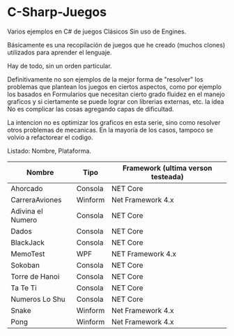 # C-Sharp-Juegos
 Varios ejemplos en C# de juegos Clásicos Sin uso de Engines.

 Básicamente es una recopilación de juegos que he creado (muchos clones) utilizados para
 aprender el lenguaje.

Hay de todo, sin un orden particular. 

Definitivamente no son ejemplos de la mejor forma de "resolver" los problemas que plantean los juegos en ciertos aspectos, como por ejemplo los basados en Formularios que necesitan cierto grado fluidez en el manejo graficos y si ciertamente se puede lograr con librerias externas, etc. la idea No es complicar las cosas agregando capas de dificultad.

La intencion no es optimizar los graficos en esta serie, sino como resolver otros problemas de mecanicas.
En la mayoría de los casos, tampoco se volvio a refactorear el codigo.

Listado:
Nombre, Plataforma.

Nombre            | Tipo         | Framework (ultima verson testeada)
----------------- | ------------ | -------------------
Ahorcado          | Consola      | NET Core
CarreraAviones    | Winform      | Net Framework 4.x
Adivina el Numero | Consola      | NET Core
Dados             | Consola      | NET Core
BlackJack         | Consola      | NET Core
MemoTest          | WPF          | NET Framework 4.x
Sokoban           | Consola      | NET Core
Torre de Hanoi    | Consola      | NET Core
Ta Te Ti          | Consola      | NET Core
Numeros Lo Shu    | Consola      | NET Core
Snake             | Winform      | Net Framework 4.x
Pong              | Winform      | Net Framework 4.x



 


